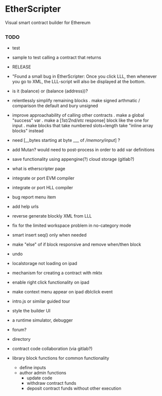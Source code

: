 # EtherScripter
Visual smart contract builder for Ethereum
##

### TODO

* test 
* sample to test calling a contract that returns 
* RELEASE
* "Found a small bug in EtherScripter: Once you click LLL, then whenever you go to XML, the LLL-script will also be displayed at the bottom.
* is it (balance) or (balance (address))?

* relentlessly simplify remaining blocks 
  . make signed arthmatic / comparison the default and bury unsigned

* improve approachability of calling other contracts
  . make a global "success" var 
  . make a [_1st/2nd/etc_ response] block like the one for input
  . make blocks that take numbered slots+length take "inline array blocks" instead

* need [__bytes starting at byte ___ of _/memory/input_] ?


* add Mutan? would need to post-process in order to add var definitions
* save functionality using appengine(?) cloud storage (gitlab?)
* what is etherscripter page
* integrate or port EVM compiler
* integrate or port HLL compiler 
* bug report menu item
* add help urls
* reverse generate blockly XML from LLL
* fix for the limited workspace problem in no-category mode
* smart insert seq() only when needed
* make "else" of if block responsive and remove when/then block
* undo 
* localstorage not loading on ipad
* mechanism for creating a contract with mktx
* enable right click functionality on ipad
* make context menu appear on ipad dblclick event
* intro.js or similar guided tour
* style the builder UI
* a runtime simulator, debugger
* forum?
* directory 
* contract code collaboration (via gitlab?)
* library block functions for common functionality
  - define inputs
  - author admin functions 
    * update code
    * withdraw contract funds
    * deposit contract funds without other execution
